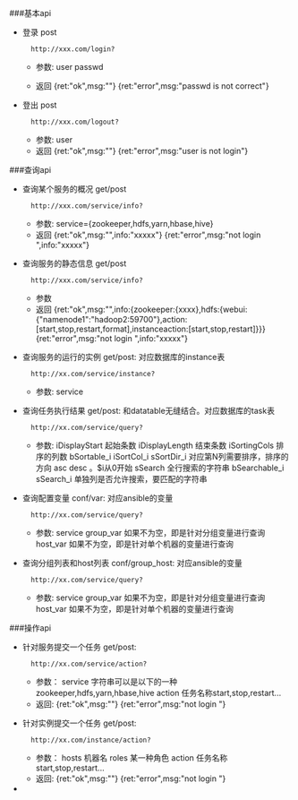 
###基本api

- 登录 post

        http://xxx.com/login?

    - 参数:
        user
        passwd
        
    - 返回
        {ret:"ok",msg:""}
        {ret:"error",msg:"passwd is not correct"}

- 登出 post

        http://xxx.com/logout?
    
    - 参数:
        user
    - 返回
        {ret:"ok",msg:""}
        {ret:"error",msg:"user is not login"}

###查询api

- 查询某个服务的概况 get/post
        
        http://xxx.com/service/info?
    - 参数:
        service={zookeeper,hdfs,yarn,hbase,hive}
    - 返回
        {ret:"ok",msg:"",info:"xxxxx"}
        {ret:"error",msg:"not login ",info:"xxxxx"}

- 查询服务的静态信息 get/post
        
        http://xxx.com/service/info?
    - 参数
    - 返回
        {ret:"ok",msg:"",info:{zookeeper:{xxxx},hdfs:{webui:{"namenode1":"hadoop2:59700"},action:[start,stop,restart,format],instanceaction:[start,stop,restart]}}}
        {ret:"error",msg:"not login ",info:"xxxxx"}

- 查询服务的运行的实例 get/post: 对应数据库的instance表
    
        http://xx.com/service/instance?

    - 参数: 
        service 
        
        

- 查询任务执行结果 get/post: 和datatable无缝结合。对应数据库的task表
    
        http://xx.com/service/query?

    - 参数: 
        iDisplayStart 起始条数
        iDisplayLength 结束条数
        iSortingCols 排序的列数
        bSortable_i iSortCol_i sSortDir_i 对应第N列需要排序，排序的方向 asc desc 。$i从0开始
        sSearch 全行搜索的字符串
        bSearchable_i sSearch_i 单独列是否允许搜索，要匹配的字符串
     
- 查询配置变量 conf/var: 对应ansible的变量 
    
        http://xx.com/service/query?

    - 参数: 
        service
        group_var 如果不为空，即是针对分组变量进行查询
        host_var 如果不为空，即是针对单个机器的变量进行查询
        
- 查询分组列表和host列表 conf/group_host: 对应ansible的变量 
    
        http://xx.com/service/query?

    - 参数: 
        service
        group_var 如果不为空，即是针对分组变量进行查询
        host_var 如果不为空，即是针对单个机器的变量进行查询

###操作api

- 针对服务提交一个任务 get/post:

        http://xx.com/service/action?
    
    - 参数：
        service 字符串可以是以下的一种zookeeper,hdfs,yarn,hbase,hive
        action  任务名称start,stop,restart...
    - 返回:
        {ret:"ok",msg:""}
        {ret:"error",msg:"not login "}
        
- 针对实例提交一个任务 get/post:

        http://xx.com/instance/action?
    
    - 参数：
        hosts 机器名
        roles 某一种角色
        action  任务名称start,stop,restart...
    - 返回:
        {ret:"ok",msg:""}
        {ret:"error",msg:"not login "}
        
- 